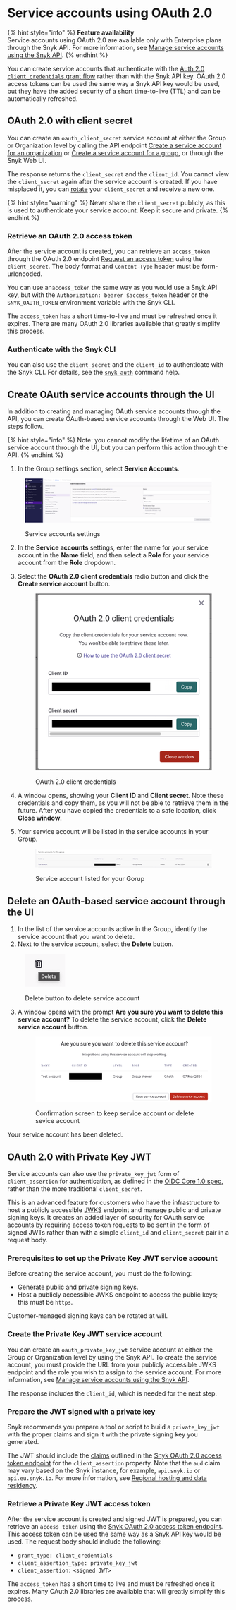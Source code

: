 # Service accounts using OAuth 2.0

{% hint style="info" %}
**Feature availability**\
Service accounts using OAuth 2.0 are available only with Enterprise plans through the Snyk  API. For more information, see [Manage service accounts using the Snyk API](manage-service-accounts-using-the-snyk-api.md).
{% endhint %}

You can create service accounts that authenticate with the [Auth 2.0 `client_credentials` grant flow](https://datatracker.ietf.org/doc/html/rfc6749#section-4.4) rather than with the Snyk API key. OAuth 2.0 access tokens can be used the same way a Snyk API key would be used, but they have the added security of a short time-to-live (TTL) and can be automatically refreshed.

## OAuth 2.0 with client secret

You can create an `oauth_client_secret` service account at either the Group or Organization level by calling the API endpoint [Create a service account for an organization](../../../snyk-api/reference/serviceaccounts.md#orgs-org_id-service_accounts) or [Create a service account for a group](../../../snyk-api/reference/serviceaccounts.md#groups-group_id-service_accounts), or through the Snyk Web UI.&#x20;

The response returns the `client_secret` and the `client_id`.  You cannot view the `client_secret` again after the service account is created. If you have misplaced it, you can [rotate](manage-service-accounts-using-the-snyk-api.md#manage-a-service-account-client-secret-for-your-group) your `client_secret` and receive a new one.

{% hint style="warning" %}
Never share the `client_secret` publicly, as this is used to authenticate your service account. Keep it secure and private.
{% endhint %}

### Retrieve an OAuth 2.0 access token

After the service account is created, you can retrieve an `access_token` through the OAuth 2.0 endpoint [Request an access token](../../../snyk-api/oauth2-api.md#token) using the `client_secret`. The body format and `Content-Type` header must be form-urlencoded.

You can use an`access_token` the same way as you would use a Snyk API key, but with the `Authorization: bearer $access_token` header or the `SNYK_OAUTH_TOKEN` environment variable with the Snyk CLI.

The `access_token` has a short time-to-live and must be refreshed once it expires. There are many OAuth 2.0 libraries available that greatly simplify this process.

### Authenticate with the Snyk CLI

You can also use the `client_secret` and the `client_id` to authenticate with the Snyk CLI. For details, see the [`snyk auth`](../../../developer-tools/snyk-cli/commands/auth.md) command help.

## Create OAuth service accounts through the UI

In addition to creating and managing OAuth service accounts through the API, you can create OAuth-based service accounts through the Web UI. The steps follow.

{% hint style="info" %}
Note: you cannot modify the lifetime of an OAuth service account through the UI, but you can perform this action through the API. &#x20;
{% endhint %}

1. In the Group settings section, select **Service Accounts**.&#x20;

<figure><img src="../../../.gitbook/assets/service-accounts-settings.png" alt=""><figcaption><p>Service accounts settings</p></figcaption></figure>

2. In the **Service accounts** settings, enter the name for your service account in the **Name** field, and then select a **Role** for your service account from the **Role** dropdown.&#x20;
3.  Select the **OAuth 2.0 client credentials** radio button and click the **Create service account** button.&#x20;

    <figure><img src="../../../.gitbook/assets/oath2-client-credentials.png" alt=""><figcaption><p>OAuth 2.0 client credentials</p></figcaption></figure>
4. A window opens, showing your **Client ID** and **Client secret**. Note these credentials and copy them, as you will not be able to retrieve them in the future. After you have copied the credentials to a safe location, click **Close window**.
5.  Your service account will be listed in the service accounts in your Group.&#x20;

    <figure><img src="../../../.gitbook/assets/service-accounts-for-group.jpg" alt=""><figcaption><p>Service account listed for your Gorup</p></figcaption></figure>

## Delete an OAuth-based service account through the UI

1. In the list of the service accounts active in the Group, identify the service account that you want to delete.&#x20;
2. Next to the service account, select the **Delete** button.

&#x20;

<figure><img src="../../../.gitbook/assets/delete.png" alt=""><figcaption><p>Delete button to delete service account</p></figcaption></figure>

3.  A window opens with the prompt **Are you sure you want to delete this service account?** To delete the service account, click the **Delete service account** button.&#x20;

    <figure><img src="../../../.gitbook/assets/delete-service-account-confirmation.png" alt=""><figcaption><p>Confirmation screen to keep service account or delete sevice account</p></figcaption></figure>

Your service account has been deleted.

## OAuth 2.0 with Private Key JWT &#x20;

Service accounts can also use the `private_key_jwt` form of `client_assertion` for authentication, as defined in the [OIDC Core 1.0 spec](https://openid.net/specs/openid-connect-core-1_0.html#ClientAuthentication), rather than the more traditional `client_secret`.

This is an advanced feature for customers who have the infrastructure to host a publicly accessible [JWKS](https://datatracker.ietf.org/doc/html/rfc7517) endpoint and manage public and private signing keys. It creates an added layer of security for OAuth service accounts by requiring access token requests to be sent in the form of signed JWTs rather than with a simple `client_id` and `client_secret` pair in a request body.

### Prerequisites to set up the Private Key JWT service account

Before creating the service account, you must do the following:

* Generate public and private signing keys.
* Host a publicly accessible JWKS endpoint to access the public keys; this must be `https`.

Customer-managed signing keys can be rotated at will.

### Create the Private Key JWT service account

You can create an `oauth_private_key_jwt` service account at either the Group or Organization level by using the Snyk API. To create the service account, you must provide the URL from your publicly accessible JWKS endpoint and the role you wish to assign to the service account. For more information, see [Manage service accounts using the Snyk API](manage-service-accounts-using-the-snyk-api.md).

The response includes the `client_id`, which is needed for the next step.

### Prepare the JWT signed with a private key

Snyk recommends you prepare a tool or script to build a `private_key_jwt` with the proper claims and sign it with the private signing key you generated.

The JWT should include the [claims](https://datatracker.ietf.org/doc/html/rfc7519#section-4) outlined in the [Snyk OAuth 2.0 access token endpoint](../../../snyk-api/oauth2-api.md#token) for the `client_assertion` property. Note that the `aud` claim may vary based on the Snyk instance, for example, `api.snyk.io` or `api.eu.snyk.io`. For more information, see [Regional hosting and data residency](../../../snyk-data-and-governance/regional-hosting-and-data-residency.md).

### Retrieve a Private Key JWT access token

After the service account is created and signed JWT is prepared, you can retrieve an `access_token` using the [Snyk OAuth 2.0 access token endpoint](../../../snyk-api/oauth2-api.md#token). This access token can be used the same way as a Snyk API key would be used. The request body should include the following:

* `grant_type: client_credentials`
* `client_assertion_type: private_key_jwt`
* `client_assertion:` `<signed JWT>`

The `access_token` has a short time to live and must be refreshed once it expires. Many OAuth 2.0 libraries are available that will greatly simplify this process.

